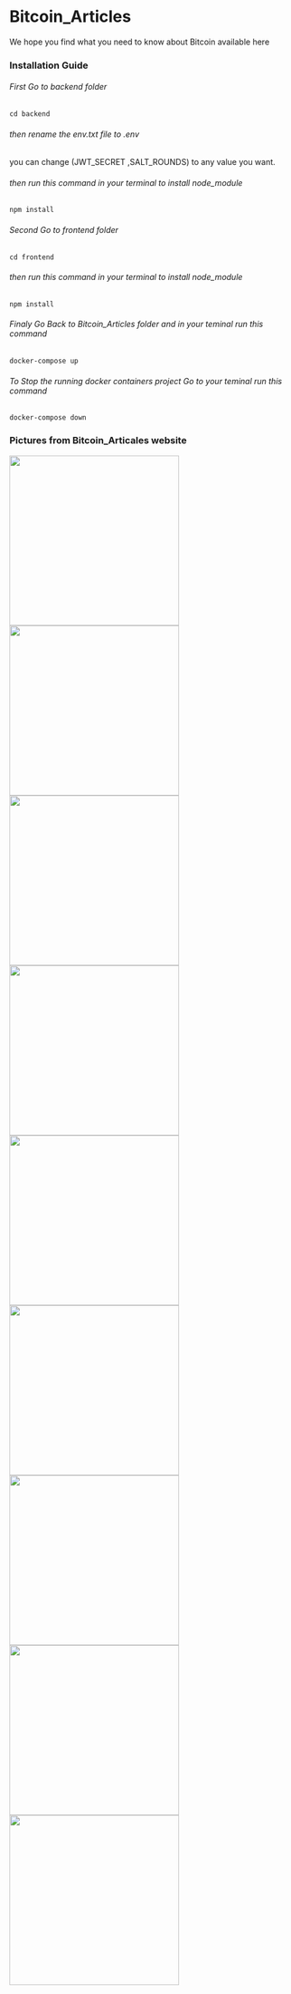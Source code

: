 # Bitcoin_Articles
We hope you find what you need to know about Bitcoin available here

### Installation Guide
###### First Go to backend folder
```
cd backend
```
###### then rename the env.txt file to .env 
you can change (JWT_SECRET ,SALT_ROUNDS) to any value you want.
###### then run this command in your terminal to install node_module
```
npm install    
```
###### Second Go to frontend folder 
```
cd frontend
```
###### then run this command in your terminal to install node_module
```
npm install    
```
###### Finaly Go Back to Bitcoin_Articles folder and in your teminal run this command
```
docker-compose up
```

###### To Stop the running docker containers project  Go to your teminal run this command
```
docker-compose down
```

### Pictures from Bitcoin_Articales website
<div>
  <img src="https://user-images.githubusercontent.com/95687971/217610239-4dd72d53-e88d-44a9-b22a-c89ce4a82f99.png" width="300">
  <img src="https://user-images.githubusercontent.com/95687971/217610450-95399b8e-dab9-4cbc-9f33-f6cc57f59a64.png" width="300">
  </div>
  <div>
  <img src="https://user-images.githubusercontent.com/95687971/217610457-b53c9a2b-c735-44f5-b7e6-9e25f0a2a9af.png" width="300">
  <img src="https://user-images.githubusercontent.com/95687971/217610462-8e038c46-0ca4-4cf0-9872-d74a408e0498.png" width="300">
  </div>
  <div>
  <img src="https://user-images.githubusercontent.com/95687971/217610473-79a735be-3ea8-460f-be4c-157f87dad5b6.png" width="300">
  <img src="https://user-images.githubusercontent.com/95687971/217610489-e8c77ef6-c9b5-42dc-8ee4-25d5c0505174.png" width="300">
</div>
<div>
  <img src="https://user-images.githubusercontent.com/95687971/217610492-b1a55053-401b-4df6-bd79-82c36a1e6745.png" width="300">
  <img src="https://user-images.githubusercontent.com/95687971/217610501-14c54bd9-3e01-4797-9340-e011b089c3d7.png" width="300">
</div>
<div>
   <img src="https://user-images.githubusercontent.com/95687971/217610507-4ea7576d-08e7-42ed-97e5-2ca3cb58754c.png" width="300">
</div>
